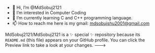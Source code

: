 - 👋 Hi, I’m @MdSobuj2121
- 👀 I’m interested in Computer Coding
- 🌱 I’m currently learning C and C++ programming language.
- 📫 How to reach me here is my gmail: mdsobujshu2001@gmail.com

MdSobuj2121/MdSobuj2121 is a ✨ special ✨ repository because its `README.md` (this file) appears on your GitHub profile.
You can click the Preview link to take a look at your changes.
--->
